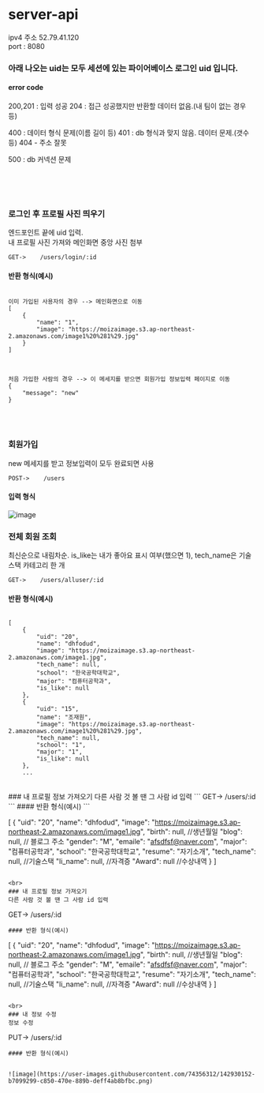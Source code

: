 # server-api

ipv4 주소 52.79.41.120 <br>
port : 8080
### **아래 나오는 uid는 모두 세션에 있는 파이어베이스 로그인 uid 입니다.**

#### error code

200,201 : 입력 성공
204 : 접근 성공했지만 반환할 데이터 없음.(내 팀이 없는 경우 등)

400 : 데이터 형식 문제(이름 길이 등)
401 : db 형식과 맞지 않음. 데이터 문제.(갯수 등)
404 - 주소 잘못

500 : db 커넥션 문제



<br><br><br>
### 로그인 후 프로필 사진 띄우기
엔드포인트 끝에 uid 입력. <br>내 프로필 사진 가져와 메인화면 중앙 사진 첨부
```
GET->    /users/login/:id
```
#### 반환 형식(예시)
```

이미 가입된 사용자의 경우 --> 메인화면으로 이동
[
    {
        "name": "1",
        "image": "https://moizaimage.s3.ap-northeast-2.amazonaws.com/image1%20%281%29.jpg"
    }
]



처음 가입한 사람의 경우 --> 이 메세지를 받으면 회원가입 정보입력 페이지로 이동
{
    "message": "new"
}
```

<br><br>
### 회원가입 
new 메세지를 받고 정보입력이 모두 완료되면 사용
```
POST->    /users
```
#### 입력 형식
![image](https://user-images.githubusercontent.com/74356312/142925310-d17fedfb-1bc4-4fa4-a069-662bea5cd0f7.png)




### 전체 회원 조회
최신순으로 내림차순. is_like는 내가 좋아요 표시 여부(했으면 1), tech_name은 기술스택 카테고리 한 개
```
GET->    /users/alluser/:id
```
#### 반환 형식(예시)
```

[
    {
        "uid": "20",
        "name": "dhfodud",
        "image": "https://moizaimage.s3.ap-northeast-2.amazonaws.com/image1.jpg",
        "tech_name": null,
        "school": "한국공학대학교",
        "major": "컴퓨터공학과",
        "is_like": null
    },
    {
        "uid": "15",
        "name": "조재원",
        "image": "https://moizaimage.s3.ap-northeast-2.amazonaws.com/image1%20%281%29.jpg",
        "tech_name": null,
        "school": "1",
        "major": "1",
        "is_like": null
    },
    ...

```
<br>
### 내 프로필 정보 가져오기
다른 사람 것 볼 땐 그 사람 id 입력
```
GET->    /users/:id
```
#### 반환 형식(예시)
```

[
    {
        "uid": "20",
        "name": "dhfodud",
        "image": "https://moizaimage.s3.ap-northeast-2.amazonaws.com/image1.jpg",
        "birth": null,  //생년월일
        "blog": null,   // 블로그 주소
        "gender": "M",
        "emaile": "afsdfsf@naver.com",
        "major": "컴퓨터공학과",
        "school": "한국공학대학교",
        "resume": "자기소개",
        "tech_name": null,   //기술스택
        "li_name": null,   //자격증
        "Award": null     //수상내역
    }
]

```

<br>
### 내 프로필 정보 가져오기
다른 사람 것 볼 땐 그 사람 id 입력
```
GET->    /users/:id
```
#### 반환 형식(예시)

```
[
    {
        "uid": "20",
        "name": "dhfodud",
        "image": "https://moizaimage.s3.ap-northeast-2.amazonaws.com/image1.jpg",
        "birth": null,  //생년월일
        "blog": null,   // 블로그 주소
        "gender": "M",
        "emaile": "afsdfsf@naver.com",
        "major": "컴퓨터공학과",
        "school": "한국공학대학교",
        "resume": "자기소개",
        "tech_name": null,   //기술스택
        "li_name": null,   //자격증
        "Award": null     //수상내역
    }
]
```

<br>
### 내 정보 수정
정보 수정
```
PUT->    /users/:id
```
#### 반환 형식(예시)


![image](https://user-images.githubusercontent.com/74356312/142930152-b7099299-c850-470e-889b-deff4ab8bfbc.png)


